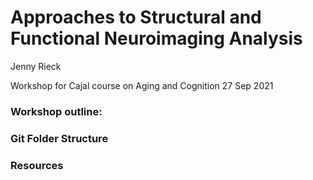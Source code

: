 # Approaches to Structural and Functional Neuroimaging Analysis

Jenny Rieck

Workshop for Cajal course on Aging and Cognition 27 Sep 2021

### Workshop outline:


### Git Folder Structure

### Resources